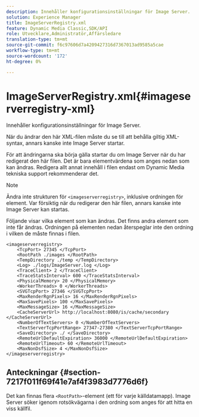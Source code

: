 ```yaml
---
description: Innehåller konfigurationsinställningar för Image Server.
solution: Experience Manager
title: ImageServerRegistry.xml
feature: Dynamic Media Classic,SDK/API
role: Utvecklare,Administratör,Affärsledare
translation-type: tm+mt
source-git-commit: f6c97606d7a4209427316d7367013ad9585a5cae
workflow-type: tm+mt
source-wordcount: '172'
ht-degree: 0%

---
```



# ImageServerRegistry.xml{#imageserverregistry-xml}

Innehåller konfigurationsinställningar för Image Server.

När du ändrar den här XML-filen måste du se till att behålla giltig XML-syntax, annars kanske inte Image Server startar.

För att ändringarna ska börja gälla startar du om Image Server när du har redigerat den här filen. Det är bara elementvärdena som anges nedan som kan ändras. Redigera allt annat innehåll i filen endast om Dynamic Media tekniska support rekommenderar det.

>[!NOTE]
>
>Ändra inte strukturen för `<imageserverregistry>`, inklusive ordningen för element. Var försiktig när du redigerar den här filen, annars kanske inte Image Server kan startas.

Följande visar vilka element som kan ändras. Det finns andra element som inte får ändras. Ordningen på elementen nedan återspeglar inte den ordning i vilken de måste finnas i filen.

```
<imageserverregistry>
    <TcpPort> 27345 </TcpPort>    
    <RootPath ./images </RootPath>
    <TempDirectory ./temp </TempDirectory>
    <Log> ./logs/ImageServer.log </Log>
    <TraceClient> 2 </TraceClient>
    <TraceStatsInterval> 600 </TraceStatsInterval>
    <PhysicalMemory> 20 </PhysicalMemory>
    <WorkerThreads> 0 </WorkerThreads>
    <SVGTcpPort> 27346 </SVGTcpPort>
    <MaxRenderRgnPixels> 16 </MaxRenderRgnPixels>
    <MaxSavePixels> 100 </MaxSavePixels>
    <MaxMessageSize> 16 </MaxMessageSize>
    <CacheServerUrl> http://localhost:8080/is/cache/secondary </CacheServerUrl>
    <NumberOfTextServers> 0 </NumberOfTextServers>
    <TextServerTcpPortRange> 27347-27380 </TextServerTcpPortRange>
    <SaveDirectory> ./ </SaveDirectory>
    <RemoteUrlDefaultExpiration> 36000 </RemoteUrlDefaultExpiration>
    <RemoteUrlTimeout> 60 </RemoteUrlTimeout>
    <MaxNonDsfSize> 4 </MaxNonDsfSize>
</imageserverregistry>
```

## Anteckningar {#section-7217f011f69f41e7af4f3983d7776d6f}

Det kan finnas flera `<RootPath>`-element (ett för varje källdatamapp). Image Server söker igenom rotsökvägarna i den ordning som anges för att hitta en viss källfil.
